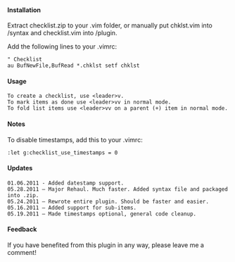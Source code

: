 #### Installation

Extract checklist.zip to your .vim folder, or manually put chklst.vim into /syntax and checklist.vim into /plugin.

Add the following lines to your .vimrc:

    " Checklist
    au BufNewFile,BufRead *.chklst setf chklst

#### Usage

    To create a checklist, use <leader>v.
    To mark items as done use <leader>vv in normal mode.
    To fold list items use <leader>vv on a parent (+) item in normal mode.

#### Notes

To dis­able timestamps, add this to your .vimrc:

    :let g:checklist_use_timestamps = 0

#### Updates
    01.06.2011 - Added datestamp support. 
    05.28.2011 — Major Rehaul. Much faster. Added syntax file and packaged into .zip.
    05.24.2011 — Rewrote entire plugin. Should be faster and easier.
    05.16.2011 — Added sup­port for sub-items.
    05.19.2011 — Made timestamps optional, general code cleanup.

#### Feedback

If you have benefited from this plugin in any way, please leave me a comment!
